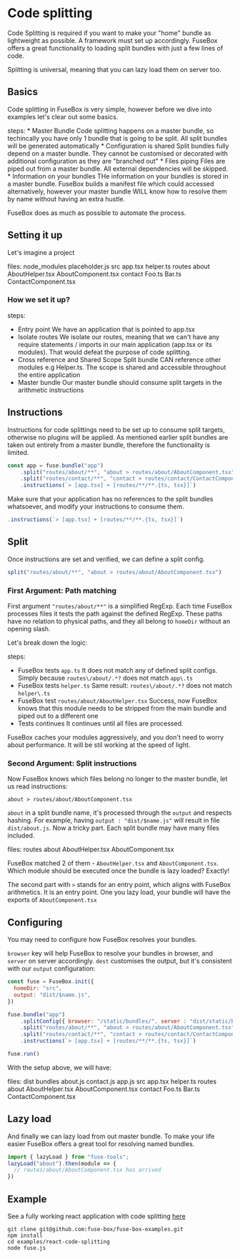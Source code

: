 # Code splitting

Code Splitting is required if you want to make your "home" bundle as lightweight as possible. A framework must set up accordingly. FuseBox offers a great functionality to loading split bundles with just a few lines of code.

Splitting is universal, meaning that you can lazy load them on server too.

## Basics

Code splitting in FuseBox is very simple, however before we dive into examples let's clear out some basics.

steps:
    * Master Bundle
    Code splitting happens on a master bundle, so techincally you have only 1 bundle that is going to be split. All split bundles will be generated automatically
    * Configuration is shared
    Split bundles fully depend on a master bundle. They cannot be customised or decorated with additional configuration as they are "branched out"
    * Files piping
    Files are piped out from a master bundle. All external dependencies will be skipped.
    * Information on your bundles
    THe information on your bundles is stored in a master bundle. FuseBox builds a manifest file which could accessed alternatively, however your master bundle WILL know how to resolve them by name without having an extra hustle.

FuseBox does as much as possible to automate the process.

## Setting it up

Let's imagine a project

files:
node_modules
 placeholder.js
src
 app.tsx
 helper.ts
 routes
  about
   AboutHelper.tsx
   AboutComponent.tsx
  contact
   Foo.ts
   Bar.ts
   ContactComponent.tsx


### How we set it up?

steps:
 * Entry point
 We have an application that is pointed to app.tsx
 * Isolate routes
 We isolate our routes, meaning that we can't have any require statements / imports in our main application (app.tsx or its modules). That would defeat the purpose of code splitting. 
 * Cross reference and Shared Scope
 Split bundle CAN reference other modules e.g Helper.ts. The scope is shared and accessible throughout the entire application
 * Master bundle
 Our master bundle should consume split targets in the arithmetic instructions
 
## Instructions

Instructions for code splittings need to be set up to consume split targets, otherwise no plugins will be applied. As mentioned earlier split bundles are taken out entirely from a master bundle, therefore the functionality is limited.

```js
const app = fuse.bundle("app")
    .split("routes/about/**", "about > routes/about/AboutComponent.tsx")
    .split("routes/contact/**", "contact > routes/contact/ContactComponent.tsx")
    .instructions(`> [app.tsx] + [routes/**/**.{ts, tsx}]`)
```

Make sure that your application has no references to the split bundles whatsoever, and modify your instructions to consume them.

```js
.instructions(`> [app.tsx] + [routes/**/**.{ts, tsx}]`)
```

## Split
Once instructions are set and verified, we can define a split config.

```js
split("routes/about/**", "about > routes/about/AboutComponent.tsx")
```
### First Argument: Path matching

First argument `"routes/about/**"` is a simplified RegExp. Each time FuseBox processes files it tests the path against the defined RegExp. These paths have no relation to physical paths, and they all belong to `homeDir` without an opening slash.

Let's break down the logic:

steps:
 * FuseBox tests `app.ts` 
   It does not match any of defined split configs. Simply because `routes\/about/.*?` does not match `app\.ts`
 * FuseBox tests `helper.ts`
   Same result: `routes\/about/.*?` does not match `helper\.ts`
 * FuseBox test `routes/about/AboutHelper.tsx`
   Success, now FuseBox knows that this module needs to be stripped from the main bundle and piped out to a different one
 * Tests continues
   It continues until all files are processed.

FuseBox caches your modules aggressively, and you don't need to worry about performance. It will be stil working at the speed of light.

### Second Argument: Split instructions

Now FuseBox knows which files belong no longer to the master bundle,  let us read instructions:

```
about > routes/about/AboutComponent.tsx
```

`about` in a split bundle name, it's processed through the `output` and respects hashing. For example, having `output : "dist/$name.js"` will result in file `dist/about.js`. Now a tricky part.  Each split bundle may have many files included. 

files:
routes
 about
 AboutHelper.tsx
 AboutComponent.tsx

FuseBox matched 2 of them - `AboutHelper.tsx` and `AboutComponent.tsx`. Which module should be executed once the bundle is lazy loaded? Exactly!

The second part with `>` stands for an entry point, which aligns with FuseBox arithmetics. It is an entry point. One you lazy load, your bundle will have the exports of `AboutComponent.tsx`

## Configuring

You may need to configure how FuseBox resolves your bundles.

`browser` key will help FuseBox to resolve your bundles in browser, and `server` on server accordingly. 
`dest` customises the output, but it's consistent with our `output` configuration:

```js
const fuse = FuseBox.init({
  homeDir: "src",
  output: "dist/$name.js",
})

fuse.bundle("app")
    .splitConfig({ browser: "/static/bundles/", server : "dist/static/bundles/", dest: "bundles/" })
    .split("routes/about/**", "about > routes/about/AboutComponent.tsx")
    .split("routes/contact/**", "contact > routes/contact/ContactComponent.tsx")
    .instructions(`> [app.tsx] + [routes/**/**.{ts, tsx}]`)

fuse.run()
```

With the setup above, we will have:

files:
dist
 bundles
  about.js
  contact.js
 app.js
src
 app.tsx
 helper.ts
 routes
  about
   AboutHelper.tsx
   AboutComponent.tsx
  contact
   Foo.ts
   Bar.ts
   ContactComponent.tsx

## Lazy load

And finally we can lazy load from out master bundle. To make your life easier FuseBox offers a great tool for resolving named bundles.

```js
import { lazyLoad } from "fuse-tools";
lazyLoad("about").then(module => {
  // routes/about/AboutComponent.tsx has arrived
})
```

## Example

See a fully working react application with code splitting [here](https://github.com/fuse-box/fuse-box-examples/tree/master/examples/react-code-splitting)

```
git clone git@github.com:fuse-box/fuse-box-examples.git
npm install
cd examples/react-code-splitting
node fuse.js
```



